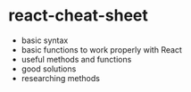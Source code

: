 # react-cheat-sheet
- basic syntax 
- basic functions to work properly with React
- useful methods and functions
- good solutions
- researching methods